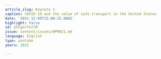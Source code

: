 ```yaml
---
article_slug: Keynote 3
caption: COVID‑19 and the value of safe transport in the United States
date: '2021-12-09T15:00:25.000Z'
highlight: false
id: pIFgorYnIlM
issue: content/issues/WPRN21.md
language: English
type: youtube
years: 2021

---
```


